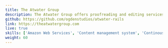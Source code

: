 ```yaml
---
title: The Atwater Group 
description: The Atwater Group offers proofreading and editing services - all at affordable rates. I built a custom content management system and website for them with Ruby on Rails. The site is hosted with Heroku for continuous deployment.
github: https://github.com/ogdenstudios/atwater-rails
link: https://theatwatergroup.com
live: true
skills: ['Amazon Web Services', 'Content management system', 'Continous deployment', 'CSS', 'DNS', 'Heroku', 'HTML', 'JavaScript', 'Ruby on Rails', 'SASS']
weight: 60
---
```

